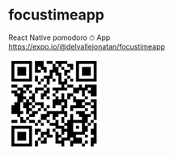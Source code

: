 # focustimeapp

React Native pomodoro ⏱ App
https://expo.io/@delvallejonatan/focustimeapp

![qrcode](/assets/images/qrcode.png?raw=true 'qrcode')
